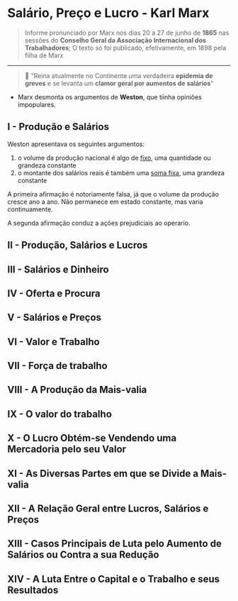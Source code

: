 # Salário, Preço e Lucro - Karl Marx
> Informe pronunciado por Marx nos dias 20 a 27 de junho de **1865** nas sessões do **Conselho Geral da Associação Internacional dos Trabalhadores**;
> O texto só foi publicado, efetivamente, em 1898 pela filha de Marx
<hr> </hr>

> 💭 "Reina atualmente no Continente uma verdadeira **epidemia de greves** e se levanta um **clamor geral por aumentos de salários**"

- Marx desmonta os argumentos de **Weston**, que tiinha opiniões impopulares.

## I - Produção e Salários
Weston apresentava os seguintes argumentos:
1. o volume da produção nacional é algo de <ins>fixo</ins>, uma quantidade ou grandeza constante
2. o montante dos salários reais é também uma <ins>soma fixa</ins>, uma grandeza constante
   
A primeira afirmação é notoriamente falsa, já que o volume da produção cresce ano a ano. Não permanece em estado constante, mas varia continuamente.

A segunda afirmação conduz a ações prejudiciais ao operario. 

## II - Produção, Salários e Lucros
## III - Salários e Dinheiro
## IV - Oferta e Procura
## V - Salários e Preços
## VI - Valor e Trabalho
## VII - Força de trabalho
## VIII - A Produção da Mais-valia
## IX - O valor do trabalho
## X - O Lucro Obtém-se Vendendo uma Mercadoria pelo seu Valor
## XI - As Diversas Partes em que se Divide a Mais-valia
## XII - A Relação Geral entre Lucros, Salários e Preços
## XIII - Casos Principais de Luta pelo Aumento de Salários ou Contra a sua Redução
## XIV - A Luta Entre o Capital e o Trabalho e seus Resultados
